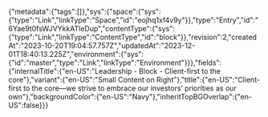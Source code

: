{"metadata":{"tags":[]},"sys":{"space":{"sys":{"type":"Link","linkType":"Space","id":"eojhq1xf4v9y"}},"type":"Entry","id":"6Yae9t0fsWJVYkkATleDup","contentType":{"sys":{"type":"Link","linkType":"ContentType","id":"block"}},"revision":2,"createdAt":"2023-10-20T19:04:57.757Z","updatedAt":"2023-12-01T18:40:13.225Z","environment":{"sys":{"id":"master","type":"Link","linkType":"Environment"}}},"fields":{"internalTitle":{"en-US":"Leadership - Block - Client-first to the core"},"variant":{"en-US":"Small Content on Right"},"title":{"en-US":"Client-first to the core—we strive to embrace our investors’ priorities as our own"},"backgroundColor":{"en-US":"Navy"},"inheritTopBGOverlap":{"en-US":false}}}